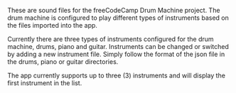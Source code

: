These are sound files for the freeCodeCamp Drum Machine project. The drum machine is configured to play different types of instruments based on the files imported into the app.

Currently there are three types of instruments configured for the drum machine, drums, piano and guitar. Instruments can be changed or switched by adding a new instrument file. Simply follow the format of the json file in the drums, piano or guitar directories.

The app currently supports up to three (3) instruments and will display the first instrument in the list. 